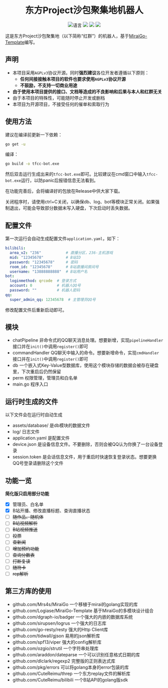 <div align="center">

# 东方Project沙包聚集地机器人

![](https://img.shields.io/github/languages/top/Touhou-Freshman-Camp/tfcc-bot-go "语言")
[![](https://img.shields.io/github/workflow/status/Touhou-Freshman-Camp/tfcc-bot-go/Go)](https://github.com/Touhou-Freshman-Camp/tfcc-bot-go/actions/workflows/golangci-lint.yml "代码分析")
[![](https://img.shields.io/github/contributors/Touhou-Freshman-Camp/tfcc-bot-go)](https://github.com/Touhou-Freshman-Camp/tfcc-bot-go/graphs/contributors "贡献者")
[![](https://img.shields.io/github/license/Touhou-Freshman-Camp/tfcc-bot-go)](https://github.com/Touhou-Freshman-Camp/tfcc-bot-go/blob/master/LICENSE "许可协议")
</div>

这是东方Project沙包聚集地（以下简称“红群”）的机器人，基于[MiraiGo-Template](https://github.com/Logiase/MiraiGo-Template)编写。

## 声明

* 本项目采用`AGPLv3`协议开源。同时**强烈建议**各位开发者遵循以下原则：
  * **任何间接接触本项目的软件也要求使用`AGPLv3`协议开源**
  * **不鼓励，不支持一切商业用途**
* **由于使用本项目提供的接口、文档等造成的不良影响和后果与本人和红群无关**
* 由于本项目的特殊性，可能随时停止开发或删档
* 本项目为开源项目，不接受任何的催单和索取行为

## 使用方法

建议在编译前更新一下依赖：

```bash
go get -u
```

编译：

```bash
go build -o tfcc-bot.exe
```

然后双击运行生成出来的`tfcc-bot.exe`即可。比较建议在cmd窗口中输入`tfcc-bot.exe`运行，以防panic后报错信息无法看到。

在功能完善后，会将编译好的包放在Release中供大家下载。

关闭程序时，请使用ctrl+C关闭，以确保db、log、bot等模块正常关闭。如果强制退出，可能会导致部分数据未写入硬盘，下次启动时丢失数据。

## 配置文件

第一次运行会自动生成配置文件`application.yaml`，如下：

```yaml
bilibili:
  area_v2: "236"           # 直播分区，236-主机游戏
  mid: "12345678"          # B站ID
  password: "12345678"     # 密码
  room_id: "12345678"      # B站直播间房间号
  username: "13888888888"  # B站用户名
bot:
  loginmethod: qrcode  # 登录方式
  account: 0           # 机器人QQ号
  password: ""         # 机器人密码
qq:
  super_admin_qq: 12345678  # 主管理员QQ号
```

修改配置文件后重新启动即可。

## 模块

- chatPipeline 非命令式的QQ聊天消息处理。想要新增，实现`pipelineHandler`接口并在`init()`中调用`register()`即可
- commandHandler QQ聊天中输入的命令。想要新增命令，实现`cmdHandler`接口并在`init()`中调用`register()`即可
- db 一个嵌入式Key-Value型数据库，使用这个模块存储的数据会被存在硬盘里，下次重启后仍然保留
- perm 权限管理，管理员和白名单
- main.go 程序入口

## 运行时生成的文件

以下文件会在运行时自动生成

- assets/database/ 是db模块的数据文件
- log/ 日志文件
- application.yaml 是配置文件
- device.json 是设备信息文件。不要删除，否则会被QQ认为你换了一台设备登录
- session.token 是会话信息文件，用于重启时快速恢复登录状态。想要更换QQ号登录请删除这个文件

## 功能一览

**简化版只启用部分功能**

- [x] 管理员、白名单
- [x] B站开播、修改直播标题、查询直播状态
- [ ] ~~随作品、随机体~~
- [ ] ~~B站视频解析~~
- [ ] ~~B站视频推送~~
- [ ] ~~投票~~
- [ ] ~~查新闻~~
- [ ] ~~增加预约功能~~
- [ ] ~~查询分数表~~
- [ ] ~~打断复读~~
- [ ] ~~随符卡~~
- [ ] ~~rep解析~~

## 第三方库的使用

- github.com/Mrs4s/MiraiGo 一个移植于mirai的golang实现的库
- github.com/Logiase/MiraiGo-Template 基于MiraiGo的多模块设计组合
- github.com/dgraph-io/badger 一个强大的内嵌的数据库系统
- github.com/sirupsen/logrus 一个强大的日志库
- github.com/go-resty/resty 强大的Http Client库
- github.com/tidwall/gjson 易用的json解析库
- github.com/spf13/viper 强大的config解析库
- github.com/ozgio/strutil 一个字符串处理库
- github.com/araddon/dateparse 一个可以识别任意格式日期的库
- github.com/dlclark/regexp2 完整版的正则表达式库
- github.com/pkg/errors 可以将golang本身的error包装的库
- github.com/CuteReimu/threp 一个东方replay文件的解析库
- github.com/CuteReimu/bilibili 一个B站API的golang版sdk
